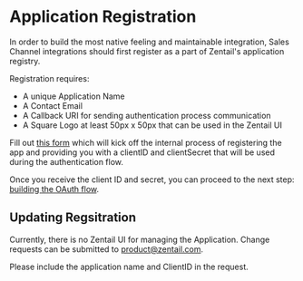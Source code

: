 # Application Registration

In order to build the most native feeling and maintainable integration,
Sales Channel integrations should first register as a part of Zentail's application registry.

Registration requires:

* A unique Application Name
* A Contact Email
* A Callback URI for sending authentication process communication
* A Square Logo at least 50px x 50px that can be used in the Zentail UI

Fill out 
[this form](https://docs.google.com/forms/d/e/1FAIpQLSeNXioYT2BMUFQwY8VQ5IE9L9e2HyaYWe1PQkg1qaYKPOickg/viewform) 
which will kick off the internal process of registering the app
and providing you with a clientID and clientSecret that 
will be used during the authentication flow.

Once you receive the client ID and secret,
you can proceed to the next step:
[building the OAuth flow](./authentication.md).

## Updating Regsitration

Currently, there is no Zentail UI for managing the Application.
Change requests can be submitted to [product@zentail.com](mailto:product@zentail.com).

Please include the application name and ClientID in the request.
